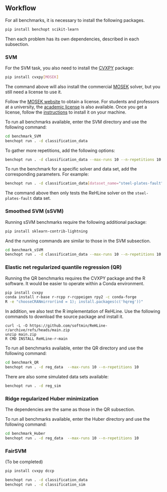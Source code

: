 ## Workflow

For all benchmarks, it is necessary to install the following packages.

```bash
pip install benchopt scikit-learn
```

Then each problem has its own dependencies,
described in each subsection.

### SVM

For the SVM task, you also need to install the
[CVXPY](https://www.cvxpy.org/) package:

```bash
pip install cvxpy[MOSEK]
```

The command above will also install the commercial
[MOSEK](https://www.mosek.com/) solver, but you
still need a license to use it.

Follow the [MOSEK website](https://www.mosek.com/resources/getting-started/)
to obtain a license. For students and professors at a university, the
[academic license](https://www.mosek.com/products/academic-licenses/)
is also available. Once you get a license, follow the
[instructions](https://docs.mosek.com/latest/licensing/quickstart.html#local)
to install it on your machine.

To run all benchmarks available, enter the SVM directory and use the following command:

```bash
cd benchmark_SVM
benchopt run . -d classification_data
```

To gather more repetitions, add the following options:

```bash
benchopt run . -d classification_data --max-runs 10 --n-repetitions 10
```

To run the benchmark for a specific solver and data set,
add the corresponding parameters. For example:

```bash
benchopt run . -d classification_data[dataset_name="steel-plates-fault"] -s rehline
```

The command above then only tests the ReHLine solver on the `steel-plates-fault` data set.

### Smoothed SVM (sSVM)

Running sSVM benchmarks require the following additional package:

```bash
pip install sklearn-contrib-lightning
```

And the running commands are similar to those in the SVM subsection.

```bash
cd benchmark_sSVM
benchopt run . -d classification_data --max-runs 10 --n-repetitions 10
```

### Elastic net regularized quantile regression (QR)

Running the QR benchmarks requires the CVXPY package
and the R software. It would be easier to operate
within a Conda environment.

```bash
pip install cvxpy
conda install r-base r-rcpp r-rcppeigen rpy2 -c conda-forge
R -e "chooseCRANmirror(ind = 1); install.packages(c('hqreg'))"
```

In addition, we also test the R implementation of
ReHLine. Use the following commands to download
the source package and install it.

```
curl -L -O https://github.com/softmin/ReHLine-r/archive/refs/heads/main.zip
unzip main.zip
R CMD INSTALL ReHLine-r-main
```

To run all benchmarks available, enter the QR directory and use the following command:

```bash
cd benchmark_QR
benchopt run . -d reg_data  --max-runs 10 --n-repetitions 10
```

There are also some simulated data sets available:

```bash
benchopt run . -d reg_sim
```

### Ridge regularized Huber minimization

The dependencies are the same as those in the QR subsection.

To run all benchmarks available, enter the Huber directory and use the following command:

```bash
cd benchmark_Huber
benchopt run . -d reg_data  --max-runs 10 --n-repetitions 10
```

### FairSVM

(To be completed)

```bash
pip install cvxpy dccp
```

```bash
benchopt run . -d classification_data
benchopt run . -d classification_sim
```
